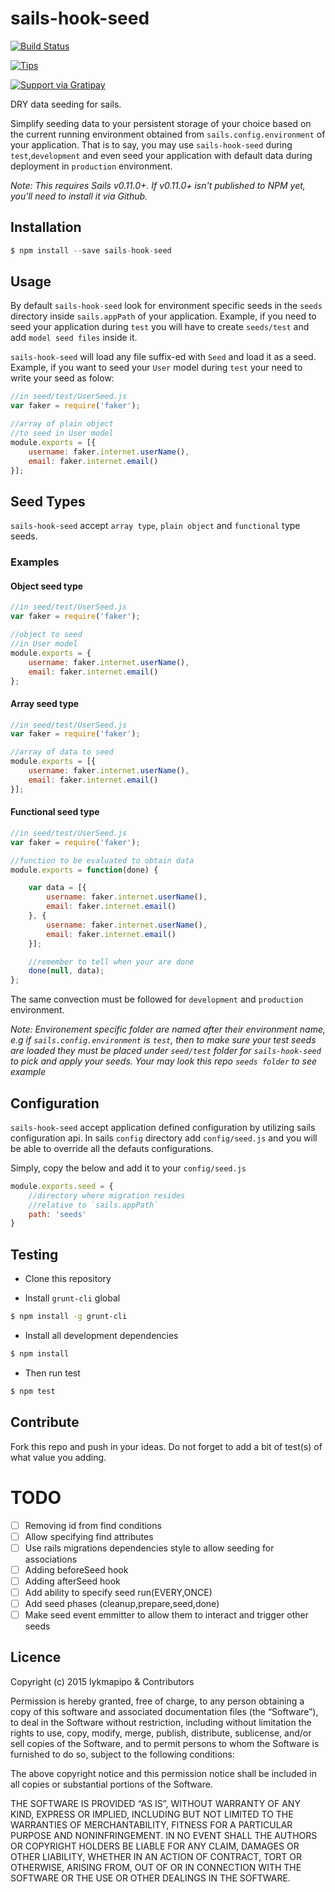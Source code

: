 sails-hook-seed
====================

[![Build Status](https://travis-ci.org/lykmapipo/sails-hook-seed.svg?branch=master)](https://travis-ci.org/lykmapipo/sails-hook-seed)

[![Tips](https://img.shields.io/gratipay/lykmapipo.svg)](https://gratipay.com/lykmapipo/)

[![Support via Gratipay](https://cdn.rawgit.com/gratipay/gratipay-badge/2.3.0/dist/gratipay.svg)](https://gratipay.com/lykmapipo/)

DRY data seeding for sails.

Simplify seeding data to your persistent storage of your choice based on the current running environment obtained from `sails.config.environment` of your application. That is to say, you may use `sails-hook-seed` during `test`,`development` and even seed your application with default data during deployment in `production` environment.

*Note: This requires Sails v0.11.0+.  If v0.11.0+ isn't published to NPM yet, you'll need to install it via Github.*

## Installation
```js
$ npm install --save sails-hook-seed
```

## Usage
By default `sails-hook-seed` look for environment specific seeds in the `seeds` directory inside `sails.appPath` of your application. Example, if you need to seed your application during `test` you will have to create `seeds/test` and add `model seed files` inside it.

`sails-hook-seed` will load any file suffix-ed with `Seed` and load it as a seed. Example, if you want to seed your `User` model during `test` your need to write your seed as folow:

```js
//in seed/test/UserSeed.js
var faker = require('faker');

//array of plain object
//to seed in User model
module.exports = [{
    username: faker.internet.userName(),
    email: faker.internet.email()
}];
```

## Seed Types
`sails-hook-seed` accept `array type`, `plain object` and `functional` type seeds.

### Examples

#### Object seed type
```js
//in seed/test/UserSeed.js
var faker = require('faker');

//object to seed
//in User model
module.exports = {
    username: faker.internet.userName(),
    email: faker.internet.email()
};
```

#### Array seed type
```js
//in seed/test/UserSeed.js
var faker = require('faker');

//array of data to seed
module.exports = [{
    username: faker.internet.userName(),
    email: faker.internet.email()
}];
```

#### Functional seed type
```js
//in seed/test/UserSeed.js
var faker = require('faker');

//function to be evaluated to obtain data
module.exports = function(done) {

    var data = [{
        username: faker.internet.userName(),
        email: faker.internet.email()
    }, {
        username: faker.internet.userName(),
        email: faker.internet.email()
    }];

    //remember to tell when your are done
    done(null, data);
};
```


The same convection must be followed for `development` and `production` environment.

*Note: Environement specific folder are named after their environment name, e.g if `sails.config.environment` is `test`, then to make sure your test seeds are loaded they must be placed under `seed/test` folder for `sails-hook-seed` to pick and apply your seeds. Your may look this repo `seeds folder` to see example*

## Configuration
`sails-hook-seed` accept application defined configuration by utilizing sails configuration api. In sails `config` directory add `config/seed.js` and you will be able to override all the defauts configurations.

Simply, copy the below and add it to your `config/seed.js`
```js
module.exports.seed = {
    //directory where migration resides
    //relative to `sails.appPath`
    path: 'seeds'
}
```

## Testing

* Clone this repository

* Install `grunt-cli` global

```sh
$ npm install -g grunt-cli
```

* Install all development dependencies

```sh
$ npm install
```

* Then run test

```sh
$ npm test
```

## Contribute

Fork this repo and push in your ideas. 
Do not forget to add a bit of test(s) of what value you adding.

# TODO
- [ ] Removing id from find conditions
- [ ] Allow specifying find attributes
- [ ] Use rails migrations dependencies style to allow seeding for associations
- [ ] Adding beforeSeed hook
- [ ] Adding afterSeed hook
- [ ] Add ability to specify seed run(EVERY,ONCE)
- [ ] Add seed phases (cleanup,prepare,seed,done)
- [ ] Make seed event emmitter to allow them to interact and trigger other seeds

## Licence

Copyright (c) 2015 lykmapipo & Contributors

Permission is hereby granted, free of charge, to any person obtaining a copy of this software and associated documentation files (the “Software”), to deal in the Software without restriction, including without limitation the rights to use, copy, modify, merge, publish, distribute, sublicense, and/or sell copies of the Software, and to permit persons to whom the Software is furnished to do so, subject to the following conditions:

The above copyright notice and this permission notice shall be included in all copies or substantial portions of the Software.

THE SOFTWARE IS PROVIDED “AS IS”, WITHOUT WARRANTY OF ANY KIND, EXPRESS OR IMPLIED, INCLUDING BUT NOT LIMITED TO THE WARRANTIES OF MERCHANTABILITY, FITNESS FOR A PARTICULAR PURPOSE AND NONINFRINGEMENT. IN NO EVENT SHALL THE AUTHORS OR COPYRIGHT HOLDERS BE LIABLE FOR ANY CLAIM, DAMAGES OR OTHER LIABILITY, WHETHER IN AN ACTION OF CONTRACT, TORT OR OTHERWISE, ARISING FROM, OUT OF OR IN CONNECTION WITH THE SOFTWARE OR THE USE OR OTHER DEALINGS IN THE SOFTWARE. 
